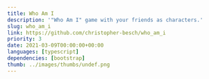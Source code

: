 ```yaml
---
title: Who Am I
description: '"Who Am I" game with your friends as characters.'
slug: who_am_i
link: https://github.com/christopher-besch/who_am_i
priority: 3
date: 2021-03-09T00:00:00+00:00
languages: [typescript]
dependencies: [bootstrap]
thumb: ../images/thumbs/undef.png
---
```


